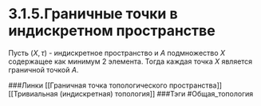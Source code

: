 # 3.1.5.Граничные точки в индискретном пространстве
Пусть $(X,\tau)$ - индискретное пространство и $A$ подмножество $X$ содержащее как минимум 2 элемента. Тогда каждая точка $X$ является граничной точкой $A$.

###Линки [[Граничная точка топологического пространства]] [[Тривиальная (индискретная) топология]]
###Тэги 
 #Общая_топология